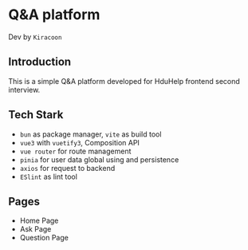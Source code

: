 # Q&A platform

Dev by `Kiracoon`

## Introduction

This is a simple Q&A platform developed for HduHelp frontend second interview.

## Tech Stark

- `bun` as package manager, `vite` as build tool
- `vue3` with `vuetify3`, Composition API
- `vue router` for route management
- `pinia` for user data global using and persistence
- `axios` for request to backend
- `ESlint` as lint tool

## Pages

- Home Page
- Ask Page
- Question Page
